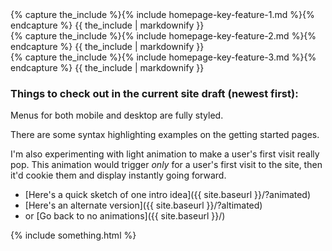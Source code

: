 <!-- This bit has to be html to achieve the 3 column layout -->
<div class="row row-gap-medium">
  <div class="col-sm-4">
    {% capture the_include %}{% include homepage-key-feature-1.md %}{% endcapture %}
    {{ the_include | markdownify }}
  </div>
  <div class="col-sm-4">
    {% capture the_include %}{% include homepage-key-feature-2.md %}{% endcapture %}
    {{ the_include | markdownify }}
  </div>
  <div class="col-sm-4">
    {% capture the_include %}{% include homepage-key-feature-3.md %}{% endcapture %}
    {{ the_include | markdownify }}
  </div>
</div>


### Things to check out in the current site draft (newest first):

Menus for both mobile and desktop are fully styled.

There are some syntax highlighting examples on the getting started pages.

I'm also experimenting with light animation to make a user's first visit really pop. This animation would trigger *only* for a user's first visit to the site, then it'd cookie them and display instantly going forward.

- [Here's a quick sketch of one intro idea]({{ site.baseurl }}/?animated)
- [Here's an alternate version]({{ site.baseurl }}/?altimated)
- or [Go back to no animations]({{ site.baseurl }}/)

{% include something.html %}


